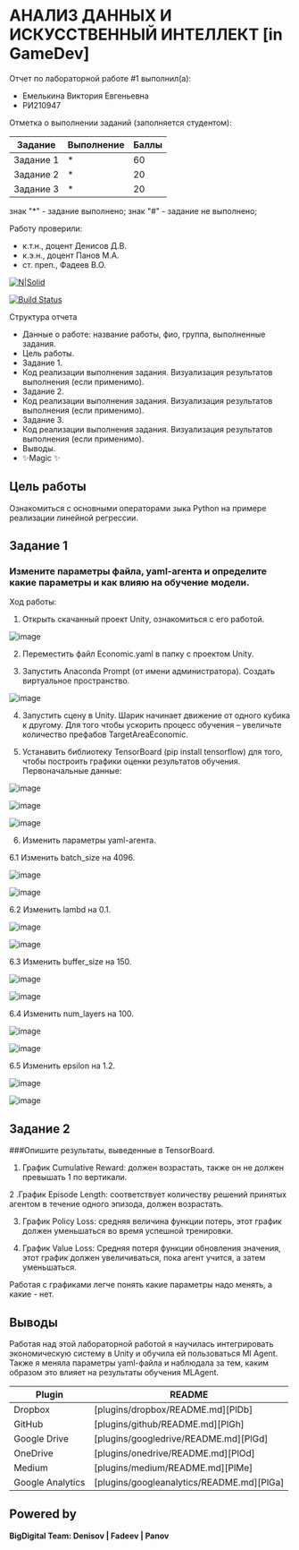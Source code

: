 # АНАЛИЗ ДАННЫХ И ИСКУССТВЕННЫЙ ИНТЕЛЛЕКТ [in GameDev]
Отчет по лабораторной работе #1 выполнил(а):
- Емелькина Виктория Евгеньевна
- РИ210947

Отметка о выполнении заданий (заполняется студентом):

| Задание | Выполнение | Баллы |
| ------ | ------ | ------ |
| Задание 1 | * | 60 |
| Задание 2 | * | 20 |
| Задание 3 | * | 20 |

знак "*" - задание выполнено; знак "#" - задание не выполнено;

Работу проверили:
- к.т.н., доцент Денисов Д.В.
- к.э.н., доцент Панов М.А.
- ст. преп., Фадеев В.О.

[![N|Solid](https://cldup.com/dTxpPi9lDf.thumb.png)](https://nodesource.com/products/nsolid)

[![Build Status](https://travis-ci.org/joemccann/dillinger.svg?branch=master)](https://travis-ci.org/joemccann/dillinger)

Структура отчета

- Данные о работе: название работы, фио, группа, выполненные задания.
- Цель работы.
- Задание 1.
- Код реализации выполнения задания. Визуализация результатов выполнения (если применимо).
- Задание 2.
- Код реализации выполнения задания. Визуализация результатов выполнения (если применимо).
- Задание 3.
- Код реализации выполнения задания. Визуализация результатов выполнения (если применимо).
- Выводы.
- ✨Magic ✨

## Цель работы
Ознакомиться с основными операторами зыка Python на примере реализации линейной регрессии.

## Задание 1
### Измените параметры файла, yaml-агента и определите какие параметры и как влияю на обучение модели.
Ход работы:

1. Открыть скачанный проект Unity, ознакомиться с его работой.

![image](https://user-images.githubusercontent.com/94571271/205281789-bc9f6595-9a03-40f9-9e0c-0344607ff778.png)

2. Переместить файл Economic.yaml в папку с проектом Unity.

3. Запустить Anaconda Prompt (от имени администратора). Создать виртуальное пространство.

![image](https://user-images.githubusercontent.com/94571271/205282222-cafb4b3e-e8a5-4f02-9d3c-1971a417fe82.png)

4. Запустить сцену в Unity. Шарик начинает движение от одного кубика к другому. Для того чтобы ускорить процесс обучения – увеличьте количество префабов TargetAreaEconomiс.

5. Устанавить библиотеку TensorBoard (pip install tensorflow) для того, чтобы построить графики оценки результатов обучения. 
Первоначальные данные:

![image](https://user-images.githubusercontent.com/94571271/205282851-22618f07-33cf-4659-8e53-d049e851636b.png)

![image](https://user-images.githubusercontent.com/94571271/205282966-02174957-3ff5-4278-99b8-4587c4142350.png)

![image](https://user-images.githubusercontent.com/94571271/205283048-ad915ca3-4a08-420b-8b29-044668456fd2.png)

6. Изменить параметры yaml-агента.

6.1 Изменить batch_size на 4096.

![image](https://user-images.githubusercontent.com/94571271/205283918-84d69f95-436f-440e-ab98-94be7c027427.png)

![image](https://user-images.githubusercontent.com/94571271/205283969-4bf095cf-6549-475c-a33f-49b174f51815.png)

6.2 Изменить lambd на 0.1.

![image](https://user-images.githubusercontent.com/94571271/205284098-8c01f91e-68cc-4231-bbcd-2c13775bb88c.png)

![image](https://user-images.githubusercontent.com/94571271/205284130-e5e9d048-33d1-43a6-82f5-7d677b900b60.png)

6.3 Изменить buffer_size на 150.

![image](https://user-images.githubusercontent.com/94571271/205284241-764a83b4-6f1b-47d2-8878-f10a63ec24a5.png)

![image](https://user-images.githubusercontent.com/94571271/205284269-b1bc9239-d7c2-4b2f-9663-5efc569363c8.png)

6.4 Изменить num_layers на 100.

![image](https://user-images.githubusercontent.com/94571271/205284421-7567a03b-a583-4022-af7d-9f7a0eab1abd.png)

![image](https://user-images.githubusercontent.com/94571271/205284463-fc1e918a-d109-4a04-b25b-037934df0476.png)

6.5 Изменить epsilon на 1.2.

![image](https://user-images.githubusercontent.com/94571271/205285024-a79aa136-49a6-43a3-bf51-4fdac32167ef.png)

![image](https://user-images.githubusercontent.com/94571271/205285063-72a7f399-7b96-4679-a593-465229cbe5c7.png)

## Задание 2
###Опишите результаты, выведенные в TensorBoard.

1. График Cumulative Reward: должен возрастать, также он не должен превышать 1 по вертикали.

2 .График Episode Length: соответствует количеству решений принятых агентом в течение одного эпизода, должен возрастать.

3. График Policy Loss: средняя величина функции потерь, этот график должен уменьшаться во время успешной тренировки.

4. График Value Loss: Средняя потеря функции обновления значения, этот график должен увеличиваться, пока агент учится, а затем уменьшаться.

Работая с графиками легче понять какие параметры надо менять, а какие - нет.

## Выводы

Работая над этой лабораторной работой я научилась интегрировать экономическую систему в Unity и обучила ей пользоваться Ml Agent. Также я меняла параметры yaml-файла и наблюдала за тем, каким образом это влияет на результаты обучения MLAgent.

| Plugin | README |
| ------ | ------ |
| Dropbox | [plugins/dropbox/README.md][PlDb] |
| GitHub | [plugins/github/README.md][PlGh] |
| Google Drive | [plugins/googledrive/README.md][PlGd] |
| OneDrive | [plugins/onedrive/README.md][PlOd] |
| Medium | [plugins/medium/README.md][PlMe] |
| Google Analytics | [plugins/googleanalytics/README.md][PlGa] |

## Powered by

**BigDigital Team: Denisov | Fadeev | Panov**
